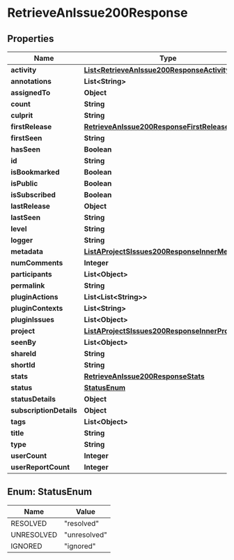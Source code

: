 

# RetrieveAnIssue200Response


## Properties

| Name | Type | Description | Notes |
|------------ | ------------- | ------------- | -------------|
|**activity** | [**List&lt;RetrieveAnIssue200ResponseActivityInner&gt;**](RetrieveAnIssue200ResponseActivityInner.md) |  |  |
|**annotations** | **List&lt;String&gt;** |  |  |
|**assignedTo** | **Object** |  |  |
|**count** | **String** |  |  |
|**culprit** | **String** |  |  |
|**firstRelease** | [**RetrieveAnIssue200ResponseFirstRelease**](RetrieveAnIssue200ResponseFirstRelease.md) |  |  |
|**firstSeen** | **String** |  |  |
|**hasSeen** | **Boolean** |  |  |
|**id** | **String** |  |  |
|**isBookmarked** | **Boolean** |  |  |
|**isPublic** | **Boolean** |  |  |
|**isSubscribed** | **Boolean** |  |  |
|**lastRelease** | **Object** |  |  |
|**lastSeen** | **String** |  |  |
|**level** | **String** |  |  |
|**logger** | **String** |  |  |
|**metadata** | [**ListAProjectSIssues200ResponseInnerMetadata**](ListAProjectSIssues200ResponseInnerMetadata.md) |  |  |
|**numComments** | **Integer** |  |  |
|**participants** | **List&lt;Object&gt;** |  |  |
|**permalink** | **String** |  |  |
|**pluginActions** | **List&lt;List&lt;String&gt;&gt;** |  |  |
|**pluginContexts** | **List&lt;String&gt;** |  |  |
|**pluginIssues** | **List&lt;Object&gt;** |  |  |
|**project** | [**ListAProjectSIssues200ResponseInnerProject**](ListAProjectSIssues200ResponseInnerProject.md) |  |  |
|**seenBy** | **List&lt;Object&gt;** |  |  |
|**shareId** | **String** |  |  |
|**shortId** | **String** |  |  |
|**stats** | [**RetrieveAnIssue200ResponseStats**](RetrieveAnIssue200ResponseStats.md) |  |  |
|**status** | [**StatusEnum**](#StatusEnum) |  |  |
|**statusDetails** | **Object** |  |  |
|**subscriptionDetails** | **Object** |  |  |
|**tags** | **List&lt;Object&gt;** |  |  |
|**title** | **String** |  |  |
|**type** | **String** |  |  |
|**userCount** | **Integer** |  |  |
|**userReportCount** | **Integer** |  |  |



## Enum: StatusEnum

| Name | Value |
|---- | -----|
| RESOLVED | &quot;resolved&quot; |
| UNRESOLVED | &quot;unresolved&quot; |
| IGNORED | &quot;ignored&quot; |



